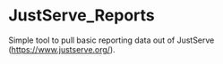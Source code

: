 # JustServe_Reports
Simple tool to pull basic reporting data out of JustServe (https://www.justserve.org/). 
